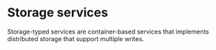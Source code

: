 # Storage services

Storage-typed services are container-based services that implements distributed storage that support multiple writes. 
